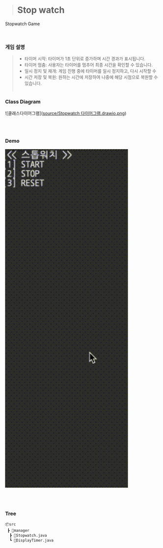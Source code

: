 > # Stop watch

Stopwatch Game

<br>

### 게임 설명
> - 타이머 시작: 타이머가 1초 단위로 증가하며 시간 경과가 표시됩니다.
> - 타이머 멈춤: 사용자는 타이머를 멈추어 최종 시간을 확인할 수 있습니다.
> - 일시 정지 및 재개: 게임 진행 중에 타이머를 일시 정지하고, 다시 시작할 수
> - 시간 저장 및 복원: 원하는 시간에 저장하여 나중에 해당 시점으로 복원할 수 있습니다.
<br><br>

### Class Diagram
![클래스다이어그램]([source/Stopwatch 다이어그램.drawio.png](https://github.com/sungwoni9/stopwatch/blob/main/source/Stopwatch%20%EB%8B%A4%EC%9D%B4%EC%96%B4%EA%B7%B8%EB%9E%A8.drawio.png))

<br><br>

### Demo
<img src ="https://github.com/SG5143/stopwatch/blob/main/resources/demo.gif" width="400">

<br><br>

### Tree
```
📦src
 ┣ 📂manager
  ┣ 📜Stopwatch.java
  ┗ 📜DisplayTimer.java

```
